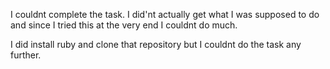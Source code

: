 I couldnt complete the task. I did'nt actually get what I was supposed to do and since I tried this at the very end I couldnt do much.

I did install ruby and clone that repository but I couldnt do the task any further.
